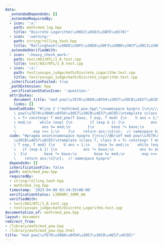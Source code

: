 ```yaml
---
data:
  _extendedDependsOn: []
  _extendedRequiredBy:
  - icon: ':x:'
    path: math/mod_log.hpp
    title: "Discrete Logarithm(\u96E2\u6563\u5BFE\u6570)"
  - icon: ':warning:'
    path: string/rolling_hash.hpp
    title: "Rollinghash(\u30ED\u30FC\u30EA\u30F3\u30B0\u30CF\u30C3\u30B7\u30E5)"
  _extendedVerifiedWith:
  - icon: ':heavy_check_mark:'
    path: test/AOJ/NTL/1_B.test.cpp
    title: test/AOJ/NTL/1_B.test.cpp
  - icon: ':x:'
    path: test/yosupo_judge/math/Discrete_Logarithm.test.cpp
    title: test/yosupo_judge/math/Discrete_Logarithm.test.cpp
  _isVerificationFailed: true
  _pathExtension: hpp
  _verificationStatusIcon: ':question:'
  attributes:
    document_title: "mod pow(\u7E70\u308A\u8FD4\u3057\u30CB\u4E57\u6CD5)"
    links: []
  bundledCode: "#line 2 \"math/mod_pow.hpp\"\nnamespace kyopro {\n\n///@brief mod\
    \ pow(\u7E70\u308A\u8FD4\u3057\u30CB\u4E57\u6CD5)\ntemplate <class T, class U\
    \ = T> constexpr T mod_pow(T base, T exp, T mod) {\n    U ans = 1;\n    base %=\
    \ mod;\n    while (exp) {\n        if (exp & 1) {\n            ans *= base;\n\
    \            ans %= mod;\n        }\n        base *= base;\n        base %= mod;\n\
    \        exp >>= 1;\n    }\n    return ans;\n}\n};  // namespace kyopro\n"
  code: "#pragma once\nnamespace kyopro {\n\n///@brief mod pow(\u7E70\u308A\u8FD4\u3057\
    \u30CB\u4E57\u6CD5)\ntemplate <class T, class U = T> constexpr T mod_pow(T base,\
    \ T exp, T mod) {\n    U ans = 1;\n    base %= mod;\n    while (exp) {\n     \
    \   if (exp & 1) {\n            ans *= base;\n            ans %= mod;\n      \
    \  }\n        base *= base;\n        base %= mod;\n        exp >>= 1;\n    }\n\
    \    return ans;\n}\n};  // namespace kyopro"
  dependsOn: []
  isVerificationFile: false
  path: math/mod_pow.hpp
  requiredBy:
  - string/rolling_hash.hpp
  - math/mod_log.hpp
  timestamp: '2023-04-08 03:34:55+00:00'
  verificationStatus: LIBRARY_SOME_WA
  verifiedWith:
  - test/AOJ/NTL/1_B.test.cpp
  - test/yosupo_judge/math/Discrete_Logarithm.test.cpp
documentation_of: math/mod_pow.hpp
layout: document
redirect_from:
- /library/math/mod_pow.hpp
- /library/math/mod_pow.hpp.html
title: "mod pow(\u7E70\u308A\u8FD4\u3057\u30CB\u4E57\u6CD5)"
---
```

